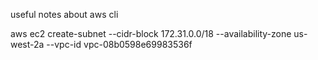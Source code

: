 useful notes about aws cli

aws ec2 create-subnet --cidr-block 172.31.0.0/18 --availability-zone us-west-2a --vpc-id vpc-08b0598e69983536f